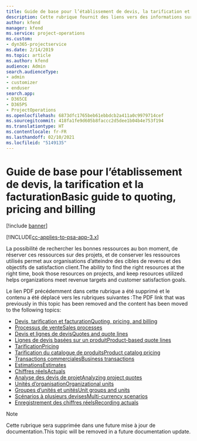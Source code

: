 ```yaml
---
title: Guide de base pour l’établissement de devis, la tarification et la facturation
description: Cette rubrique fournit des liens vers des informations sur les devis, la facturation et la tarification de base dans Project Service Automation.
author: kfend
manager: kfend
ms.service: project-operations
ms.custom:
- dyn365-projectservice
ms.date: 2/14/2019
ms.topic: article
ms.author: kfend
audience: Admin
search.audienceType:
- admin
- customizer
- enduser
search.app:
- D365CE
- D365PS
- ProjectOperations
ms.openlocfilehash: 6873dfc1765beb61ebbdcb2a411a0c9979714cef
ms.sourcegitcommit: 418fa1fe9d605b8faccc2d5dee1b04b4e753f194
ms.translationtype: HT
ms.contentlocale: fr-FR
ms.lasthandoff: 02/10/2021
ms.locfileid: "5149135"
---
```

# <a name="basic-guide-to-quoting-pricing-and-billing"></a><span data-ttu-id="75e4e-103">Guide de base pour l’établissement de devis, la tarification et la facturation</span><span class="sxs-lookup"><span data-stu-id="75e4e-103">Basic guide to quoting, pricing and billing</span></span>

[!include [banner](../../includes/psa-now-project-operations.md)]

[!INCLUDE[cc-applies-to-psa-app-3.x](../../includes/cc-applies-to-psa-app-3x.md)]

<span data-ttu-id="75e4e-104">La possibilité de rechercher les bonnes ressources au bon moment, de réserver ces ressources sur des projets, et de conserver les ressources utilisés permet aux organisations d’atteindre des cibles de revenu et des objectifs de satisfaction client.</span><span class="sxs-lookup"><span data-stu-id="75e4e-104">The ability to find the right resources at the right time, book those resources on projects, and keep resources utilized helps organizations meet revenue targets and customer satisfaction goals.</span></span> 

<span data-ttu-id="75e4e-105">Le lien PDF précédemment dans cette rubrique a été supprimé et le contenu a été déplacé vers les rubriques suivantes :</span><span class="sxs-lookup"><span data-stu-id="75e4e-105">The PDF link that was previously in this topic has been removed and the content has been moved to the following topics:</span></span>

- [<span data-ttu-id="75e4e-106">Devis, tarification et facturation</span><span class="sxs-lookup"><span data-stu-id="75e4e-106">Quoting, pricing, and billing</span></span>](../quote-bill-price.md)
- [<span data-ttu-id="75e4e-107">Processus de vente</span><span class="sxs-lookup"><span data-stu-id="75e4e-107">Sales processes</span></span>](../basic-sales-process.md)
- [<span data-ttu-id="75e4e-108">Devis et lignes de devis</span><span class="sxs-lookup"><span data-stu-id="75e4e-108">Quotes and quote lines</span></span>](../basic-quote-lines.md)
- [<span data-ttu-id="75e4e-109">Lignes de devis basées sur un produit</span><span class="sxs-lookup"><span data-stu-id="75e4e-109">Product-based quote lines</span></span>](../product-based-quote-lines.md)
- [<span data-ttu-id="75e4e-110">Tarification</span><span class="sxs-lookup"><span data-stu-id="75e4e-110">Pricing</span></span>](../basic-pricing.md)
- [<span data-ttu-id="75e4e-111">Tarification du catalogue de produits</span><span class="sxs-lookup"><span data-stu-id="75e4e-111">Product catalog pricing</span></span>](../product-catalog-pricing.md)
- [<span data-ttu-id="75e4e-112">Transactions commerciales</span><span class="sxs-lookup"><span data-stu-id="75e4e-112">Business transactions</span></span>](../basic-business-transactions.md)
- [<span data-ttu-id="75e4e-113">Estimations</span><span class="sxs-lookup"><span data-stu-id="75e4e-113">Estimates</span></span>](../estimates.md)
- [<span data-ttu-id="75e4e-114">Chiffres réels</span><span class="sxs-lookup"><span data-stu-id="75e4e-114">Actuals</span></span>](../actuals.md)
- [<span data-ttu-id="75e4e-115">Analyse des devis de projet</span><span class="sxs-lookup"><span data-stu-id="75e4e-115">Analyzing project quotes</span></span>](../basic-analyzing-quotes.md)
- [<span data-ttu-id="75e4e-116">Unités d’organisation</span><span class="sxs-lookup"><span data-stu-id="75e4e-116">Organizational units</span></span>](../advanced-organizational.md)
- [<span data-ttu-id="75e4e-117">Groupes d’unités et unités</span><span class="sxs-lookup"><span data-stu-id="75e4e-117">Unit groups and units</span></span>](../advanced-units.md)
- [<span data-ttu-id="75e4e-118">Scénarios à plusieurs devises</span><span class="sxs-lookup"><span data-stu-id="75e4e-118">Multi-currency scenarios</span></span>](../advanced-currency.md)
- [<span data-ttu-id="75e4e-119">Enregistrement des chiffres réels</span><span class="sxs-lookup"><span data-stu-id="75e4e-119">Recording actuals</span></span>](../advanced-actuals.md)

> [!NOTE]
> <span data-ttu-id="75e4e-120">Cette rubrique sera supprimée dans une future mise à jour de documentation.</span><span class="sxs-lookup"><span data-stu-id="75e4e-120">This topic will be removed in a future documentation update.</span></span> 
